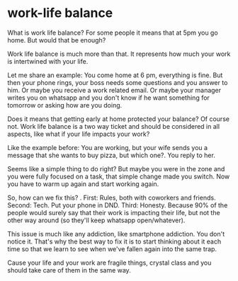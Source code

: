 
# work-life balance

What is work life balance? For some people it means that at 5pm you go home. But would that be enough?

Work life balance is much more than that.
It represents how much your work is intertwined with your life.

Let me share an example: You come home at 6 pm, everything is fine.
But then your phone rings, your boss needs some questions and you answer to him.
Or maybe you receive a work related email.
Or maybe your manager writes you on whatsapp and you don't know if he want something for tomorrow or asking how are you doing.

Does it means that getting early at home protected your balance? Of course not.
Work life balance is a two way ticket and should be considered in all aspects, like what if your life impacts your work?

Like the example before: You are working, but your wife sends you a message that she wants to buy pizza, but which one?.
You reply to her.

Seems like a simple thing to do right? But maybe you were in the zone and you were fully focused on a task, that simple change made you switch. Now you have to warm up again and start working again.

So, how can we fix this? .
First: Rules, both with coworkers and friends.
Second: Tech. Put your phone in DND.
Third: Honesty. Because 90% of the people would surely say that their work is impacting their life, but not the other way around (so they'll keep whatsapp open/whatever).

This issue is much like any addiction, like smartphone addiction. You don't notice it. That's why the best way to fix it is to start thinking about it each time so that we learn to see when we've fallen again into the same trap.

Cause your life and your work are fragile things, crystal class and you should take care of them in the same way.
